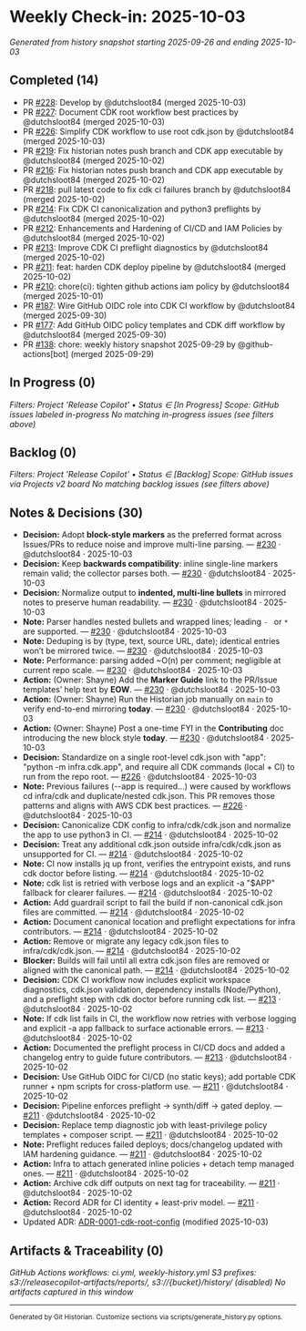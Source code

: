 # Weekly Check-in: 2025-10-03

_Generated from history snapshot starting 2025-09-26 and ending 2025-10-03_

## Completed (14)
- PR [#228](https://github.com/dutchsloot84/ReleaseCopilot-AI/pull/228): Develop by @dutchsloot84 (merged 2025-10-03)
- PR [#227](https://github.com/dutchsloot84/ReleaseCopilot-AI/pull/227): Document CDK root workflow best practices by @dutchsloot84 (merged 2025-10-03)
- PR [#226](https://github.com/dutchsloot84/ReleaseCopilot-AI/pull/226): Simplify CDK workflow to use root cdk.json by @dutchsloot84 (merged 2025-10-03)
- PR [#219](https://github.com/dutchsloot84/ReleaseCopilot-AI/pull/219): Fix historian notes push branch and CDK app executable by @dutchsloot84 (merged 2025-10-02)
- PR [#216](https://github.com/dutchsloot84/ReleaseCopilot-AI/pull/216): Fix historian notes push branch and CDK app executable by @dutchsloot84 (merged 2025-10-02)
- PR [#218](https://github.com/dutchsloot84/ReleaseCopilot-AI/pull/218): pull latest code to fix cdk ci failures branch by @dutchsloot84 (merged 2025-10-02)
- PR [#214](https://github.com/dutchsloot84/ReleaseCopilot-AI/pull/214): Fix CDK CI canonicalization and python3 preflights by @dutchsloot84 (merged 2025-10-02)
- PR [#212](https://github.com/dutchsloot84/ReleaseCopilot-AI/pull/212): Enhancements and Hardening of CI/CD and IAM Policies by @dutchsloot84 (merged 2025-10-02)
- PR [#213](https://github.com/dutchsloot84/ReleaseCopilot-AI/pull/213): Improve CDK CI preflight diagnostics by @dutchsloot84 (merged 2025-10-02)
- PR [#211](https://github.com/dutchsloot84/ReleaseCopilot-AI/pull/211): feat: harden CDK deploy pipeline by @dutchsloot84 (merged 2025-10-02)
- PR [#210](https://github.com/dutchsloot84/ReleaseCopilot-AI/pull/210): chore(ci): tighten github actions iam policy by @dutchsloot84 (merged 2025-10-01)
- PR [#187](https://github.com/dutchsloot84/ReleaseCopilot-AI/pull/187): Wire GitHub OIDC role into CDK CI workflow by @dutchsloot84 (merged 2025-09-30)
- PR [#177](https://github.com/dutchsloot84/ReleaseCopilot-AI/pull/177): Add GitHub OIDC policy templates and CDK diff workflow by @dutchsloot84 (merged 2025-09-30)
- PR [#138](https://github.com/dutchsloot84/ReleaseCopilot-AI/pull/138): chore: weekly history snapshot 2025-09-29 by @github-actions[bot] (merged 2025-09-29)

## In Progress (0)
_Filters: Project 'Release Copilot' • Status ∈ [In Progress]_
_Scope: GitHub issues labeled in-progress_
_No matching in-progress issues (see filters above)_

## Backlog (0)
_Filters: Project 'Release Copilot' • Status ∈ [Backlog]_
_Scope: GitHub issues via Projects v2 board_
_No matching backlog issues (see filters above)_

## Notes & Decisions (30)
- **Decision:** Adopt **block-style markers** as the preferred format across Issues/PRs to reduce noise and improve multi-line parsing. — [#230](https://github.com/dutchsloot84/ReleaseCopilot-AI/pull/230#issuecomment-3367485823) · @dutchsloot84 · 2025-10-03
- **Decision:** Keep **backwards compatibility**: inline single-line markers remain valid; the collector parses both. — [#230](https://github.com/dutchsloot84/ReleaseCopilot-AI/pull/230#issuecomment-3367485823) · @dutchsloot84 · 2025-10-03
- **Decision:** Normalize output to **indented, multi-line bullets** in mirrored notes to preserve human readability. — [#230](https://github.com/dutchsloot84/ReleaseCopilot-AI/pull/230#issuecomment-3367485823) · @dutchsloot84 · 2025-10-03
- **Note:** Parser handles nested bullets and wrapped lines; leading `- ` or `* ` are supported. — [#230](https://github.com/dutchsloot84/ReleaseCopilot-AI/pull/230#issuecomment-3367485823) · @dutchsloot84 · 2025-10-03
- **Note:** Deduping is by (type, text, source URL, date); identical entries won’t be mirrored twice. — [#230](https://github.com/dutchsloot84/ReleaseCopilot-AI/pull/230#issuecomment-3367485823) · @dutchsloot84 · 2025-10-03
- **Note:** Performance: parsing added ~O(n) per comment; negligible at current repo scale. — [#230](https://github.com/dutchsloot84/ReleaseCopilot-AI/pull/230#issuecomment-3367485823) · @dutchsloot84 · 2025-10-03
- **Action:** (Owner: Shayne) Add the **Marker Guide** link to the PR/Issue templates’ help text by **EOW**. — [#230](https://github.com/dutchsloot84/ReleaseCopilot-AI/pull/230#issuecomment-3367485823) · @dutchsloot84 · 2025-10-03
- **Action:** (Owner: Shayne) Run the Historian job manually on `main` to verify end-to-end mirroring **today**. — [#230](https://github.com/dutchsloot84/ReleaseCopilot-AI/pull/230#issuecomment-3367485823) · @dutchsloot84 · 2025-10-03
- **Action:** (Owner: Shayne) Post a one-time FYI in the **Contributing** doc introducing the new block style **today**. — [#230](https://github.com/dutchsloot84/ReleaseCopilot-AI/pull/230#issuecomment-3367485823) · @dutchsloot84 · 2025-10-03
- **Decision:** Standardize on a single root-level cdk.json with "app": "python -m infra.cdk.app", and require all CDK commands (local + CI) to run from the repo root. — [#226](https://github.com/dutchsloot84/ReleaseCopilot-AI/pull/226#issuecomment-3367012691) · @dutchsloot84 · 2025-10-03
- **Note:** Previous failures (--app is required…) were caused by workflows cd infra/cdk and duplicate/nested cdk.json. This PR removes those patterns and aligns with AWS CDK best practices. — [#226](https://github.com/dutchsloot84/ReleaseCopilot-AI/pull/226#issuecomment-3367012691) · @dutchsloot84 · 2025-10-03
- **Decision:** Canonicalize CDK config to infra/cdk/cdk.json and normalize the app to use python3 in CI. — [#214](https://github.com/dutchsloot84/ReleaseCopilot-AI/pull/214#issuecomment-3362858117) · @dutchsloot84 · 2025-10-02
- **Decision:** Treat any additional cdk.json outside infra/cdk/cdk.json as unsupported for CI. — [#214](https://github.com/dutchsloot84/ReleaseCopilot-AI/pull/214#issuecomment-3362858117) · @dutchsloot84 · 2025-10-02
- **Note:** CI now installs jq up front, verifies the entrypoint exists, and runs cdk doctor before listing. — [#214](https://github.com/dutchsloot84/ReleaseCopilot-AI/pull/214#issuecomment-3362858117) · @dutchsloot84 · 2025-10-02
- **Note:** cdk list is retried with verbose logs and an explicit -a "$APP" fallback for clearer failures. — [#214](https://github.com/dutchsloot84/ReleaseCopilot-AI/pull/214#issuecomment-3362858117) · @dutchsloot84 · 2025-10-02
- **Action:** Add guardrail script to fail the build if non-canonical cdk.json files are committed. — [#214](https://github.com/dutchsloot84/ReleaseCopilot-AI/pull/214#issuecomment-3362858117) · @dutchsloot84 · 2025-10-02
- **Action:** Document canonical location and preflight expectations for infra contributors. — [#214](https://github.com/dutchsloot84/ReleaseCopilot-AI/pull/214#issuecomment-3362858117) · @dutchsloot84 · 2025-10-02
- **Action:** Remove or migrate any legacy cdk.json files to infra/cdk/cdk.json. — [#214](https://github.com/dutchsloot84/ReleaseCopilot-AI/pull/214#issuecomment-3362858117) · @dutchsloot84 · 2025-10-02
- **Blocker:** Builds will fail until all extra cdk.json files are removed or aligned with the canonical path. — [#214](https://github.com/dutchsloot84/ReleaseCopilot-AI/pull/214#issuecomment-3362858117) · @dutchsloot84 · 2025-10-02
- **Decision:** CDK CI workflow now includes explicit workspace diagnostics, cdk.json validation, dependency installs (Node/Python), and a preflight step with cdk doctor before running cdk list. — [#213](https://github.com/dutchsloot84/ReleaseCopilot-AI/pull/213#issuecomment-3362676731) · @dutchsloot84 · 2025-10-02
- **Note:** If cdk list fails in CI, the workflow now retries with verbose logging and explicit -a app fallback to surface actionable errors. — [#213](https://github.com/dutchsloot84/ReleaseCopilot-AI/pull/213#issuecomment-3362676731) · @dutchsloot84 · 2025-10-02
- **Action:** Documented the preflight process in CI/CD docs and added a changelog entry to guide future contributors. — [#213](https://github.com/dutchsloot84/ReleaseCopilot-AI/pull/213#issuecomment-3362676731) · @dutchsloot84 · 2025-10-02
- **Decision:** Use GitHub OIDC for CI/CD (no static keys); add portable CDK runner + npm scripts for cross-platform use. — [#211](https://github.com/dutchsloot84/ReleaseCopilot-AI/pull/211#issuecomment-3358565856) · @dutchsloot84 · 2025-10-02
- **Decision:** Pipeline enforces preflight → synth/diff → gated deploy. — [#211](https://github.com/dutchsloot84/ReleaseCopilot-AI/pull/211#issuecomment-3358565856) · @dutchsloot84 · 2025-10-02
- **Decision:** Replace temp diagnostic job with least-privilege policy templates + composer script. — [#211](https://github.com/dutchsloot84/ReleaseCopilot-AI/pull/211#issuecomment-3358565856) · @dutchsloot84 · 2025-10-02
- **Note:** Preflight reduces failed deploys; docs/changelog updated with IAM hardening guidance. — [#211](https://github.com/dutchsloot84/ReleaseCopilot-AI/pull/211#issuecomment-3358565856) · @dutchsloot84 · 2025-10-02
- **Action:** Infra to attach generated inline policies + detach temp managed ones. — [#211](https://github.com/dutchsloot84/ReleaseCopilot-AI/pull/211#issuecomment-3358565856) · @dutchsloot84 · 2025-10-02
- **Action:** Archive cdk diff outputs on next tag for traceability. — [#211](https://github.com/dutchsloot84/ReleaseCopilot-AI/pull/211#issuecomment-3358565856) · @dutchsloot84 · 2025-10-02
- **Action:** Record ADR for CI identity + least-priv model. — [#211](https://github.com/dutchsloot84/ReleaseCopilot-AI/pull/211#issuecomment-3358565856) · @dutchsloot84 · 2025-10-02
- Updated ADR: [ADR-0001-cdk-root-config](docs/adr/ADR-0001-cdk-root-config.md) (modified 2025-10-03)

## Artifacts & Traceability (0)
_GitHub Actions workflows: ci.yml, weekly-history.yml_
_S3 prefixes: s3://releasecopilot-artifacts/reports/, s3://{bucket}/history/ (disabled)_
_No artifacts captured in this window_

---

<sub>Generated by Git Historian. Customize sections via scripts/generate_history.py options.</sub>
